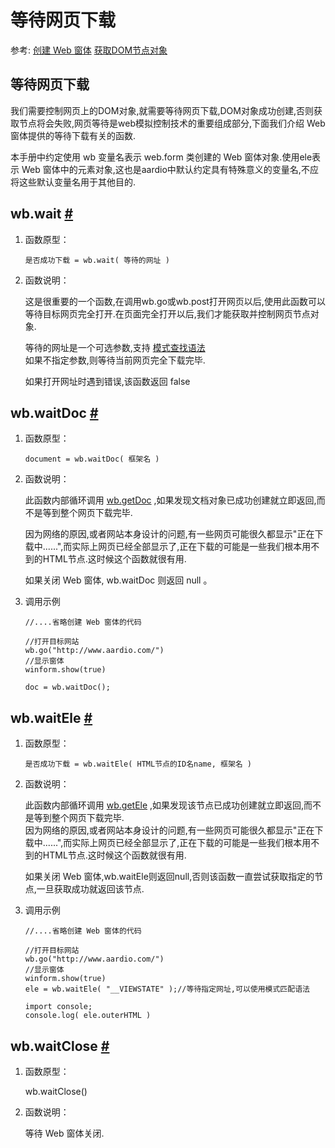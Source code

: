 # 等待网页下载

参考: [创建 Web 窗体](webform.md)  [获取DOM节点对象](getele.md)

## 等待网页下载

我们需要控制网页上的DOM对象,就需要等待网页下载,DOM对象成功创建,否则获取节点将会失败,网页等待是web模拟控制技术的重要组成部分,下面我们介绍 Web 窗体提供的等待下载有关的函数.

本手册中约定使用 wb 变量名表示 web.form 类创建的 Web 窗体对象.使用ele表示 Web 窗体中的元素对象,这也是aardio中默认约定具有特殊意义的变量名,不应将这些默认变量名用于其他目的.

## wb.wait <a id="wait" href="#wait">&#x23;</a>


1. 函数原型：   

   `是否成功下载 = wb.wait( 等待的网址 )`

  
2. 函数说明：   
  
   这是很重要的一个函数,在调用wb.go或wb.post打开网页以后,使用此函数可以等待目标网页完全打开.在页面完全打开以后,我们才能获取并控制网页节点对象.

   等待的网址是一个可选参数,支持 [模式查找语法](../../../builtin/string/patterns.md)  
   如果不指定参数,则等待当前网页完全下载完毕.  
   
   如果打开网址时遇到错误,该函数返回 false  

## wb.waitDoc <a id="waitDoc" href="#waitDoc">&#x23;</a>


1. 函数原型：   

   `document = wb.waitDoc( 框架名 )`

  
2. 函数说明：   
  
   此函数内部循环调用 [wb.getDoc](getele.md#getDoc) ,如果发现文档对象已成功创建就立即返回,而不是等到整个网页下载完毕.  

   因为网络的原因,或者网站本身设计的问题,有一些网页可能很久都显示"正在下载中......",而实际上网页已经全部显示了,正在下载的可能是一些我们根本用不到的HTML节点.这时候这个函数就很有用.  
   
   如果关闭 Web 窗体, wb.waitDoc 则返回 null 。

3. 调用示例   

  
   ```aardio
   //....省略创建 Web 窗体的代码 

   //打开目标网站
   wb.go("http://www.aardio.com/")
   //显示窗体
   winform.show(true) 

   doc = wb.waitDoc();
   ```  


## wb.waitEle <a id="waitEle" href="#waitEle">&#x23;</a>


1. 函数原型：   

   `是否成功下载 = wb.waitEle( HTML节点的ID名name, 框架名 )`

2. 函数说明：   
  
   此函数内部循环调用 [wb.getEle](getele.md#getEle) ,如果发现该节点已成功创建就立即返回,而不是等到整个网页下载完毕.  
   因为网络的原因,或者网站本身设计的问题,有一些网页可能很久都显示"正在下载中......",而实际上网页已经全部显示了,正在下载的可能是一些我们根本用不到的HTML节点.这时候这个函数就很有用.  
   
   如果关闭 Web 窗体,wb.waitEle则返回null,否则该函数一直尝试获取指定的节点,一旦获取成功就返回该节点.

3. 调用示例   

  
   ```aardio
   //....省略创建 Web 窗体的代码 

   //打开目标网站
   wb.go("http://www.aardio.com/")
   //显示窗体
   winform.show(true) 
   ele = wb.waitEle( "__VIEWSTATE" );//等待指定网址,可以使用模式匹配语法

   import console;
   console.log( ele.outerHTML )
   ```  

## wb.waitClose <a id="waitClose" href="#waitClose">&#x23;</a>


1. 函数原型：   

   wb.waitClose()

  
2. 函数说明：   
  
   等待 Web 窗体关闭.